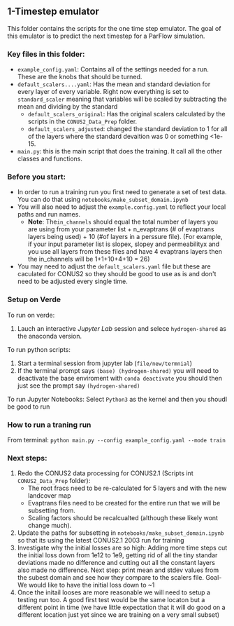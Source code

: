 ## 1-Timestep emulator

This folder contains the scripts for the one time step emulator. The goal of this emulator is to predict the next timestep for a ParFlow simulation. 

### Key files in this folder: 
- `example_config.yaml`: Contains all of the settings needed for a run. These are the knobs that should be turned.
- `default_scalers....yaml`: Has the mean and standard deviation for every layer of every variable. Right now everything is set to `standard_scaler` meaning that variables will be scaled by subtracting the mean and dividing by the standard
    - `default_scalers_original`: Has the original scalers calculated by the scripts in the `CONUS2_Data_Prep` folder.
    - `default_scalers_adjusted`: changed the standard deviation to 1 for all of the layers where the standard devaition was 0 or something <1e-15.
- `main.py`: this is the main script that does the training. It call all the other classes and functions.

### Before you start: 
- In order to run a training run you first need to generate a set of test data. You can do that using `notebooks/make_subset_domain.ipynb`
- You will also need to adjust the `example.config.yaml` to reflect your local paths and run names.
    - **Note**: The`in_channels` should equal the total number of layers you are using from your parameter list + n_evaptrans (# of evaptrans layers being used) + 10 (#of layers in a perssure file). (For example, if your input parameter list is slopex, slopey and permeabilityx and you use all layers from these files and have 4 evaptrans layers  then the in_channels will be 1+1+10+4+10 = 26)
- You may need to adjust the `default_scalers.yaml` file but these are caculated for CONUS2 so they should be good to use as is and don't need to be adjusted every single time. 

### Setup on Verde
To run on verde: 
1. Lauch an interactive *Jupyter Lab* session and selece `hydrogen-shared` as the anaconda version.

To run python scripts: 
1. Start a terminal session from jupyter lab (`file/new/termnial`)
2. If the terminal prompt says `(base) (hydrogen-shared)` you will need to deactivate the base enviroment with `conda deactivate` you should then just see the prompt say `(hydrogen-shared)`

To run Jupyter Notebooks: 
Select `Python3` as the kernel and then you shoudl be good to run

### How to run a traning run
From terminal: `python main.py --config example_config.yaml --mode train`

### Next steps: 
1. Redo the CONUS2 data processing for CONUS2.1 (Scripts int `CONUS2_Data_Prep` folder):
    - The root fracs need to be re-calculated for 5 layers and with the new landcover map
    - Evaptrans files need to be created for the entire run that we will be subsetting from.
    - Scaling factors should be recalcualted (although these likely wont change much).
2.  Update the paths for subsetting in  `notebooks/make_subset_domain.ipynb` so that its using the latest CONUS2.1 2003 run for training
3. Investigate why the initial losses are so high: Adding more time steps cut the initial loss down from 1e12 to 1e9, getting rid of all the tiny standar deviations made no difference and cutting out all the constant layers also made no difference. Next step: print mean and stdev values from the subest domain and see how they compare to the scalers file. Goal- We would like to have the initial loss down to ~1
4. Once the initail looses are more reasonable we will need to setup a testing run too. A good first test would be the same locaton but a different point in time (we have little expectation that it will do good on a different location just yet since we are training on a very small subset)